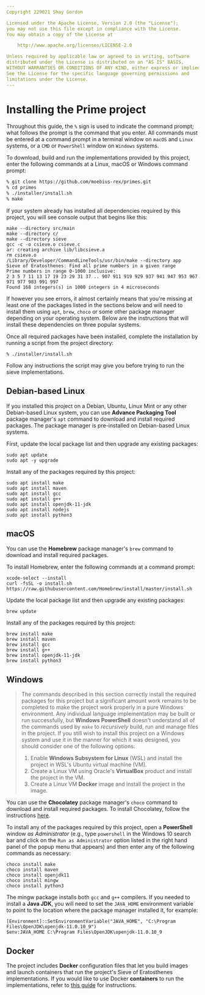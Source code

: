 ```yaml
---
Copyright 229021 Shay Gordon

Licensed under the Apache License, Version 2.0 (the "License");
you may not use this file except in compliance with the License.
You may obtain a copy of the License at

    http://www.apache.org/licenses/LICENSE-2.0

Unless required by applicable law or agreed to in writing, software
distributed under the License is distributed on an "AS IS" BASIS,
WITHOUT WARRANTIES OR CONDITIONS OF ANY KIND, either express or implied.
See the License for the specific language governing permissions and
limitations under the License.
---
```

# Installing the Prime project

Throughout this guide, the `%` sign is used to indicate the command prompt; what follows the prompt is the command that you enter. All commands must be entered at a command prompt in a terminal window on `macOS` and `Linux` systems, or a `CMD` or `PowerShell` window on `Windows` systems. 

To download, build and run the implementations provided by this project, enter the following commands at a Linux, macOS or Windows command prompt:

```bash
% git clone https://github.com/moebius-rex/primes.git
% cd primes
% ./installer/install.sh
% make
```

If your system already has installed all dependencies required by this project, you will see console output that begins like this:

```
make --directory src/main
make --directory c/
make --directory sieve
gcc -c -o csieve.o csieve.c
ar: creating archive lib/libcsieve.a
rm csieve.o
/Library/Developer/CommandLineTools/usr/bin/make --directory app
Sieve of Eratosthenes: Find all prime numbers in a given range
Prime numbers in range 0-1000 inclusive:
2 3 5 7 11 13 17 19 23 29 31 37 .. 907 911 919 929 937 941 947 953 967 971 977 983 991 997
Found 168 integers(s) in 1000 integers in 4 microseconds
```

If however you see errors, it almost certainly means that you're missing at least one of the packages listed in the sections below and will need to install them using `apt`,  `brew`, `choco` or some other package manager depending on your operating system. Below are the instructions that will install these dependencies on three popular systems.

Once all required packages have been installed, complete the installation by running a script from the project directory:

```
% ./installer/install.sh
```

Follow any instructions the script may give you before trying to run the sieve implementations.

## Debian-based Linux

If you installed this project on a Debian, Ubuntu, Linux Mint or any other Debian-based Linux system, you can use **Advance Packaging Tool** package manager's `apt` command to download and install required packages. The package manager is pre-installed on Debian-based Linux systems.

First, update the local package list and then upgrade any existing packages:

```
sudo apt update
sudo apt -y upgrade
```

Install any of the packages required by this project:

```
sudo apt install make
sudo apt install maven
sudo apt install gcc
sudo apt install g++
sudo apt install openjdk-11-jdk
sudo apt install nodejs
sudo apt install python3
```

## macOS

You can use the **Homebrew** package manager's `brew` command to download and install required packages.

To install Homebrew, enter the following commands at a command prompt:

```
xcode-select --install
curl -fsSL -o install.sh https://raw.githubusercontent.com/Homebrew/install/master/install.sh
```

Update the local package list and then upgrade any existing packages:

```bash
brew update
```

Install any of the packages required by this project:

```
brew install make
brew install maven
brew install gcc
brew install g++
brew install openjdk-11-jdk
brew install python3
```

## Windows

> The commands described in this section correctly install the required packages for this project but a significant amount work remains to be completed to make the project work properly in a pure Windows environment. Any individual language implementation may be built or run successfully, but **Windows PowerShell** doesn't understand all of the commands used by `make` to *recursively* build, run and manage files in the project. If you still wish to install this project on a Windows system and use it in the manner for which it was designed, you should consider one of the following options:
>
> 1. Enable **Windows Subsystem for Linux** (WSL)  and install the project in WSL's Ubuntu virtual machine (VM).
> 2. Create a Linux VM using Oracle's **VirtualBox** product and install the project in the VM.
> 3. Create a Linux VM **Docker** image and install the project in the image.

You can use the **Chocolatey** package manager's `choco` command to download and install required packages. To install Chocolatey, follow the instructions [here](https://chocolatey.org/install).

To install any of the packages required by this project, open a **PowerShell** window *as Administrator* (e.g., type `powershell` in the Windows 10 search bar and click on the `Run as Administrator` option listed in the right hand panel of the popup menu that appears) and then enter any of the following commands as necessary:

```
choco install make
choco install maven
choco install openjdk11
choco install mingw
choco install python3
```

The mingw package installs both `gcc` and `g++` compilers. If you needed to install a **Java JDK**, you will need to set the `JAVA_HOME` environment variable to point to the location where the package manager installed it, for example:

```
[Environment]::SetEnvironmentVariable("JAVA_HOME", "C:\Program Files\OpenJDK\openjdk-11.0.10_9")
$env:JAVA_HOME C:\Program Files\OpenJDK\openjdk-11.0.10_9
```

## Docker

The project includes **Docker** configuration files that let you build images and launch containers that run the project's Sieve of Eratosthenes implementations. If you would like to use Docker **containers** to run the implementations, refer to [this guide](DOCKER.md) for instructions.

